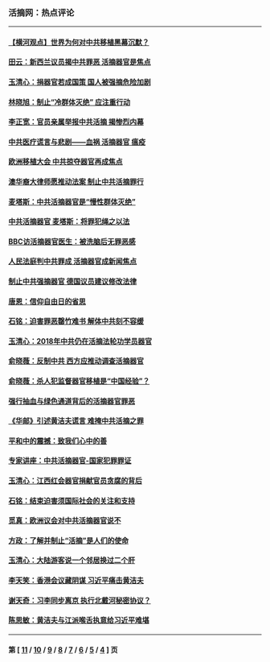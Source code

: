 ### 活摘网：热点评论
---
#### [【横河观点】世界为何对中共移植黑幕沉默？](../../pages/nf5879/n13244249.md?05310430) 
#### [田云：新西兰议员揭中共罪恶 活摘器官是焦点](../../pages/nf5879/n13070629.md?05310430) 
#### [玉清心：捐器官若成国策 国人被强摘危险加剧](../../pages/nf5879/n12802713.md?05310430) 
#### [林晓旭：制止“冷群体灭绝” 应注重行动](../../pages/nf5879/n12779736.md?05310430) 
#### [李正宽：官员亲属举报中共活摘 揭惨烈内幕](../../pages/nf5879/n12684490.md?05310430) 
#### [中共医疗谎言与悲剧——血祸 活摘器官 瘟疫](../../pages/nf5879/n12372103.md?05310430) 
#### [欧洲移植大会 中共掠夺器官再成焦点](../../pages/nf5879/n11538883.md?05310430) 
#### [澳华裔大律师愿推动法案 制止中共活摘罪行](../../pages/nf5879/n11377039.md?05310430) 
#### [麦塔斯：中共活摘器官是“慢性群体灭绝”](../../pages/nf5879/n11350529.md?05310430) 
#### [中共活摘器官 麦塔斯：将罪犯绳之以法](../../pages/nf5879/n11347973.md?05310430) 
#### [BBC访活摘器官医生：被洗脑后无罪恶感](../../pages/nf5879/n11335935.md?05310430) 
#### [人民法庭判中共罪成 活摘器官成新闻焦点](../../pages/nf5879/n11331578.md?05310430) 
#### [制止中共强摘器官 德国议员建议修改法律](../../pages/nf5879/n11249451.md?05310430) 
#### [唐恩：信仰自由日的省思](../../pages/nf5879/n11003525.md?05310430) 
#### [石铭：迫害罪恶罄竹难书  解体中共刻不容缓](../../pages/nf5879/n10942855.md?05310430) 
#### [玉清心：2018年中共仍在活摘法轮功学员器官](../../pages/nf5879/n10914646.md?05310430) 
#### [俞晓薇：反制中共 西方应推动调查活摘器官](../../pages/nf5879/n10794671.md?05310430) 
#### [俞晓薇：杀人犯监督器官移植是“中国经验”？](../../pages/nf5879/n10466427.md?05310430) 
#### [强行抽血与绿色通道背后的活摘器官罪恶](../../pages/nf5879/n10004708.md?05310430) 
#### [《华邮》引述黄洁夫谎言 难掩中共活摘之罪](../../pages/nf5879/n9642309.md?05310430) 
#### [平和中的震撼：致我们心中的善](../../pages/nf5879/n9021123.md?05310430) 
#### [专家讲座：中共活摘器官-国家犯罪罪证](../../pages/nf5879/n8828153.md?05310430) 
#### [玉清心：江西红会器官捐献官员贪腐的背后](../../pages/nf5879/n8522122.md?05310430) 
#### [石铭：结束迫害须国际社会的关注和支持](../../pages/nf5879/n8443497.md?05310430) 
#### [觅真：欧洲议会对中共活摘器官说不](../../pages/nf5879/n8337486.md?05310430) 
#### [方政：了解并制止“活摘”是人们的使命](../../pages/nf5879/n8329214.md?05310430) 
#### [玉清心：大陆游客说一个邻居换过二个肝](../../pages/nf5879/n8291404.md?05310430) 
#### [李天笑：香港会议藏阴谋 习近平痛击黄洁夫](../../pages/nf5879/n8241459.md?05310430) 
#### [谢天奇：习李同步离京 执行北戴河秘密协议？](../../pages/nf5879/n8230418.md?05310430) 
#### [陈思敏：黄洁夫与江派喉舌执意给习近平难堪](../../pages/nf5879/n8222166.md?05310430) 

---
#### 第 [ [11](./11.md?05310430) / [10](./10.md?05310430) / [9](./9.md?05310430) / [8](./8.md?05310430) / [7](./7.md?05310430) / [6](./6.md?05310430) / [5](./5.md?05310430) / [4](./4.md?05310430) ] 页
